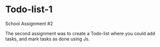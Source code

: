 # Todo-list-1
School Assignment #2

The second assignment was to create a Todo-list where you could add tasks, and mark tasks as done using Js.
